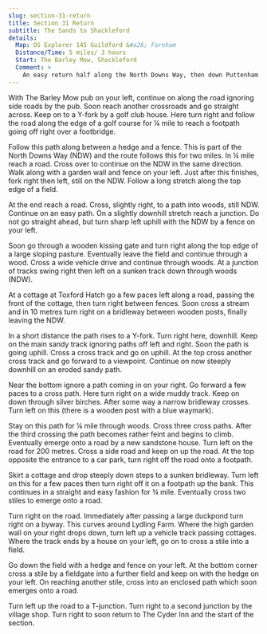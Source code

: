 ```yaml
---
slug: section-31-return
title: Section 31 Return
subtitle: The Sands to Shackleford
details:
  Map: OS Explorer 145 Guildford &#x26; Farnham
  Distance/Time: 5 miles/ 3 hours
  Start: The Barley Mow, Shackleford
  Comment: >
    An easy return half along the North Downs Way, then down Puttenham Common with excellent views. Care is needed here as there are several unofficial paths. The final section passes historic Lydling Farm with its prize herd of cattle.
---
```

With The Barley Mow pub on your left, continue on along the road ignoring side roads by the pub. Soon reach another crossroads and go straight across. Keep on to a Y-fork by a golf club house. Here turn right and follow the road along the edge of a golf course for ¼ mile to reach a footpath going off right over a footbridge.

Follow this path along between a hedge and a fence. This is part of the North Downs Way (NDW) and the route follows this for two miles. In ¼ mile reach a road. Cross over to continue on the NDW in the same direction. Walk along with a garden wall and fence on your left. Just after this finishes, fork right then left, still on the NDW. Follow a long stretch along the top edge of a field.

At the end reach a road. Cross, slightly right, to a path into woods, still NDW. Continue on an easy path. On a slightly downhill stretch reach a junction. Do not go straight ahead, but turn sharp left uphill with the NDW by a fence on your left.

Soon go through a wooden kissing gate and turn right along the top edge of a large sloping pasture. Eventually leave the field and continue through a wood. Cross a wide vehicle drive and continue through woods. At a junction of tracks swing right then left on a sunken track down through woods (NDW).

At a cottage at Toxford Hatch go a few paces left along a road, passing the front of the cottage, then turn right between fences. Soon cross a stream and in 10 metres turn right on a bridleway between wooden posts, finally leaving the NDW.

In a short distance the path rises to a Y-fork. Turn right here, downhill. Keep on the main sandy track ignoring paths off left and right. Soon the path is going uphill. Cross a cross track and go on uphill. At the top cross another cross track and go forward to a viewpoint. Continue on now steeply downhill on an eroded sandy path.

Near the bottom ignore a path coming in on your right. Go forward a few paces to a cross path. Here turn right on a wide muddy track. Keep on down through silver birches. After some way a narrow bridleway crosses. Turn left on this (there is a wooden post with a blue waymark).

Stay on this path for ¼ mile through woods. Cross three cross paths. After the third crossing the path becomes rather feint and begins to climb. Eventually emerge onto a road by a new sandstone house. Turn left on the road for 200 metres. Cross a side road and keep on up the road. At the top opposite the entrance to a car park, turn right off the road onto a footpath.

Skirt a cottage and drop steeply down steps to a sunken bridleway. Turn left on this for a few paces then turn right off it on a footpath up the bank. This continues in a straight and easy fashion for ¾ mile. Eventually cross two stiles to emerge onto a road.

Turn right on the road. Immediately after passing a large duckpond turn right on a byway. This curves around Lydling Farm. Where the high garden wall on your right drops down, turn left up a vehicle track passing cottages. Where the track ends by a house on your left, go on to cross a stile into a field.

Go down the field with a hedge and fence on your left. At the bottom corner cross a stile by a fieldgate into a further field and keep on with the hedge on your left. On reaching another stile, cross into an enclosed path which soon emerges onto a road.

Turn left up the road to a T-junction. Turn right to a second junction by the village shop. Turn right to soon return to The Cyder Inn and the start of the section.

